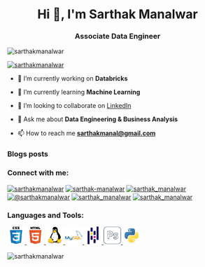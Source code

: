 <h1 align="center">Hi 👋, I'm Sarthak Manalwar</h1>
<h3 align="center">Associate Data Engineer</h3>

<p align="left"> <img src="https://komarev.com/ghpvc/?username=sarthakmanalwar&label=Profile%20views&color=0e75b6&style=flat" alt="sarthakmanalwar" /> </p>

<p align="left"> <a href="https://twitter.com/sarthakmanalwar" target="blank"><img src="https://img.shields.io/twitter/follow/sarthakmanalwar?logo=twitter&style=for-the-badge" alt="sarthakmanalwar" /></a> </p>

- 🔭 I’m currently working on **Databricks**

- 🌱 I’m currently learning **Machine Learning**

- 👯 I’m looking to collaborate on [LinkedIn](https://www.linkedin.com/in/sarthak-manalwar)

- 💬 Ask me about **Data Engineering & Business Analysis**

- 📫 How to reach me **sarthakmanal@gmail.com**

### Blogs posts
<!-- BLOG-POST-LIST:START -->
<!-- BLOG-POST-LIST:END -->

<h3 align="left">Connect with me:</h3>
<p align="left">
<a href="https://twitter.com/sarthakmanalwar" target="blank"><img align="center" src="https://raw.githubusercontent.com/rahuldkjain/github-profile-readme-generator/master/src/images/icons/Social/twitter.svg" alt="sarthakmanalwar" height="30" width="40" /></a>
<a href="https://linkedin.com/in/sarthak-manalwar" target="blank"><img align="center" src="https://raw.githubusercontent.com/rahuldkjain/github-profile-readme-generator/master/src/images/icons/Social/linked-in-alt.svg" alt="sarthak-manalwar" height="30" width="40" /></a>
<a href="https://instagram.com/sarthak_manalwar" target="blank"><img align="center" src="https://raw.githubusercontent.com/rahuldkjain/github-profile-readme-generator/master/src/images/icons/Social/instagram.svg" alt="sarthak_manalwar" height="30" width="40" /></a>
<a href="https://medium.com/@sarthakmanalwar" target="blank"><img align="center" src="https://raw.githubusercontent.com/rahuldkjain/github-profile-readme-generator/master/src/images/icons/Social/medium.svg" alt="@sarthakmanalwar" height="30" width="40" /></a>
<a href="https://www.youtube.com/c/sarthak_manalwar" target="blank"><img align="center" src="https://raw.githubusercontent.com/rahuldkjain/github-profile-readme-generator/master/src/images/icons/Social/youtube.svg" alt="sarthak_manalwar" height="30" width="40" /></a>
<a href="https://www.leetcode.com/sarthak_manalwar" target="blank"><img align="center" src="https://raw.githubusercontent.com/rahuldkjain/github-profile-readme-generator/master/src/images/icons/Social/leet-code.svg" alt="sarthak_manalwar" height="30" width="40" /></a>
</p>

<h3 align="left">Languages and Tools:</h3>
<p align="left"> <a href="https://www.w3schools.com/css/" target="_blank" rel="noreferrer"> <img src="https://raw.githubusercontent.com/devicons/devicon/master/icons/css3/css3-original-wordmark.svg" alt="css3" width="40" height="40"/> </a> <a href="https://www.w3.org/html/" target="_blank" rel="noreferrer"> <img src="https://raw.githubusercontent.com/devicons/devicon/master/icons/html5/html5-original-wordmark.svg" alt="html5" width="40" height="40"/> </a> <a href="https://www.linux.org/" target="_blank" rel="noreferrer"> <img src="https://raw.githubusercontent.com/devicons/devicon/master/icons/linux/linux-original.svg" alt="linux" width="40" height="40"/> </a> <a href="https://www.mysql.com/" target="_blank" rel="noreferrer"> <img src="https://raw.githubusercontent.com/devicons/devicon/master/icons/mysql/mysql-original-wordmark.svg" alt="mysql" width="40" height="40"/> </a> <a href="https://pandas.pydata.org/" target="_blank" rel="noreferrer"> <img src="https://raw.githubusercontent.com/devicons/devicon/2ae2a900d2f041da66e950e4d48052658d850630/icons/pandas/pandas-original.svg" alt="pandas" width="40" height="40"/> </a> <a href="https://www.photoshop.com/en" target="_blank" rel="noreferrer"> <img src="https://raw.githubusercontent.com/devicons/devicon/master/icons/photoshop/photoshop-line.svg" alt="photoshop" width="40" height="40"/> </a> <a href="https://www.python.org" target="_blank" rel="noreferrer"> <img src="https://raw.githubusercontent.com/devicons/devicon/master/icons/python/python-original.svg" alt="python" width="40" height="40"/> </a> </p>

<p><img align="center" src="https://github-readme-streak-stats.herokuapp.com/?user=sarthakmanalwar&" alt="sarthakmanalwar" /></p>
